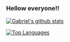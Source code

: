 ### Hellow everyone!!
[![Gabriel's github stats](https://github-readme-stats.vercel.app/api?username=neriGabriel&count_private=true&show_icons=true&theme=dracula)](https://github-readme-stats.vercel.app/api?username=neriGabriel&count_private=true&show_icons=true&theme=dracula)

[![Top Languages](https://github-readme-stats.vercel.app/api/top-langs/?username=neriGabriel&hide=Jupyter%20Notebook&layout=compact)](https://github-readme-stats.vercel.app/api/top-langs/?username=neriGabriel&hide=Jupyter%20Notebook&layout=compact)
